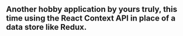 ## Another hobby application by yours truly, this time using the React Context API in place of a data store like Redux.
